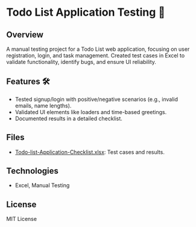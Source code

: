 # Todo List Application Testing 📝

## Overview
A manual testing project for a Todo List web application, focusing on user registration, login, and task management. Created test cases in Excel to validate functionality, identify bugs, and ensure UI reliability.

## Features 🛠️
- Tested signup/login with positive/negative scenarios (e.g., invalid emails, name lengths).
- Validated UI elements like loaders and time-based greetings.
- Documented results in a detailed checklist.

## Files
- [Todo-list-Application-Checklist.xlsx](Todo-list-Application-Checklist.xlsx): Test cases and results.

## Technologies
- Excel, Manual Testing

## License
MIT License
